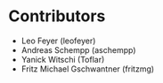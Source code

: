 # Contributors

 * Leo Feyer (leofeyer)
 * Andreas Schempp (aschempp)
 * Yanick Witschi (Toflar)
 * Fritz Michael Gschwantner (fritzmg)
